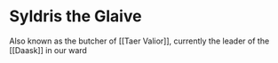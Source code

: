 # Syldris the Glaive

Also known as the butcher of [[Taer Valior]], currently the leader of the [[Daask]] in our ward